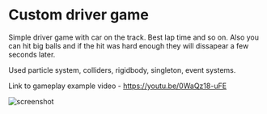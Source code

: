 # Custom driver game
Simple driver game with car on the track. Best lap time and so on. Also you can hit big balls and if the hit was hard enough they will dissapear a few seconds later.

Used particle system, colliders, rigidbody, singleton, event systems.

Link to gameplay example video - https://youtu.be/0WaQz18-uFE

![screenshot](https://lh5.googleusercontent.com/mOdUy96sH3A1NqE5qSKpO-qO3krxN3VI9jeK_LJTO0vXK-8qlAZWvwipsADUysNxSWs=w2400)
